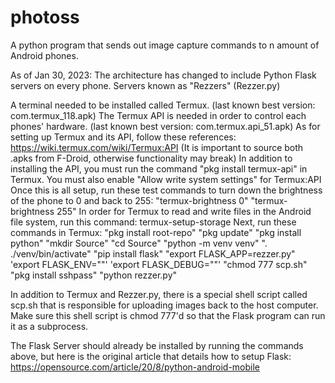 # photoss
A python program that sends out image capture commands to n amount of Android phones.

As of Jan 30, 2023: The architecture has changed to include Python Flask servers on every phone.
Servers known as "Rezzers" (Rezzer.py)

A terminal needed to be installed called Termux. (last known best version: com.termux_118.apk)
The Termux API is needed in order to control each phones' hardware. (last known best version: com.termux.api_51.apk)
As for setting up Termux and its API, follow these references:
https://wiki.termux.com/wiki/Termux:API
(It is important to source both .apks from F-Droid, otherwise functionality may break)
In addition to installing the API, you must run the command "pkg install termux-api" in Termux.
You must also enable "Allow write system settings" for Termux:API
Once this is all setup, run these test commands to turn down the brightness of the phone to 0 and back to 255:
"termux-brightness 0"
"termux-brightness 255"
In order for Termux to read and write files in the Android file system, run this command: termux-setup-storage
Next, run these commands in Termux:
"pkg install root-repo"
"pkg update"
"pkg install python"
"mkdir Source"
"cd Source"
"python -m venv venv"
". ./venv/bin/activate"
"pip install flask"
"export FLASK_APP=rezzer.py"
'export FLASK_ENV=""'
'export FLASK_DEBUG=""'
"chmod 777 scp.sh"
"pkg install sshpass"
"python rezzer.py"

In addition to Termux and Rezzer.py, there is a special shell script called scp.sh that is responsible for uploading images
back to the host computer. Make sure this shell script is chmod 777'd so that the Flask program can run it as a subprocess.

The Flask Server should already be installed by running the commands above, but here is the original article that details how to setup Flask:
https://opensource.com/article/20/8/python-android-mobile
